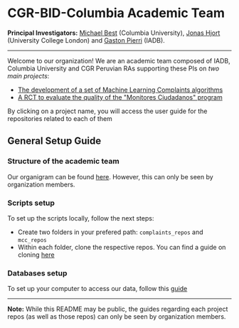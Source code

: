 # CGR-BID-Columbia Academic Team

**Principal Investigators:** [Michael Best](https://econ.columbia.edu/econpeople/michael-best/) (Columbia University), [Jonas Hjort](https://sites.google.com/site/jonashjort/) (University College London) and [Gaston Pierri](https://gastonpierri.com/) (IADB).

---
Welcome to our organization! We are an academic team composed of IADB, Columbia University and CGR Peruvian RAs supporting these PIs on _two main projects_:

- [The development of a set of Machine Learning Complaints algorithms](https://github.com/cgr-bid-columbia/users-guide/blob/main/complaints_guide.md)
- [A RCT to evaluate the quality of the "Monitores Ciudadanos" program](https://github.com/cgr-bid-columbia/users-guide/blob/main/mmcc_guide.md)

By clicking on a project name, you will access the user guide for the repositories related to each of them

## General Setup Guide

### Structure of the academic team

Our organigram can be found [here](https://docs.google.com/presentation/d/14rwj_Vp3KWuxNM8lidnvk24lUC07rtO1FIMUqsqzXUo/edit?usp=sharing). However, this can only be seen by organization members.

### Scripts setup
To set up the scripts locally, follow the next steps:

- Create two folders in your prefered path: `complaints_repos` and `mcc_repos`
- Within each folder, clone the respective repos. You can find a guide on cloning [here](https://docs.github.com/en/desktop/contributing-and-collaborating-using-github-desktop/adding-and-cloning-repositories/cloning-a-repository-from-github-to-github-desktop)

### Databases setup
To set up your computer to access our data, follow this [guide](https://github.com/cgr-bid-columbia/odbc_setup_guide)

---
**Note:** While this README may be public, the guides regarding each project repos (as well as those repos) can only be seen by organization members.
